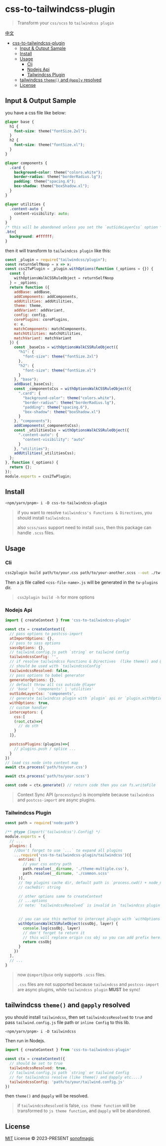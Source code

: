 # css-to-tailwindcss-plugin

> Transform your `css/scss` to `tailwindcss plugin`

[中文](./README-zh.md)

- [css-to-tailwindcss-plugin](#css-to-tailwindcss-plugin)
  - [Input \& Output Sample](#input--output-sample)
  - [Install](#install)
  - [Usage](#usage)
    - [Cli](#cli)
    - [Nodejs Api](#nodejs-api)
    - [Tailwindcss Plugin](#tailwindcss-plugin)
  - [tailwindcss `theme()` and `@apply` resolved](#tailwindcss-theme-and-apply-resolved)
  - [License](#license)

## Input & Output Sample

you have a css file like below:

```css
@layer base {
  h1 {
    font-size: theme("fontSize.2xl");
  }
  h2 {
    font-size: theme("fontSize.xl");
  }
}

@layer components {
  .card {
    background-color: theme("colors.white");
    border-radius: theme("borderRadius.lg");
    padding: theme("spacing.6");
    box-shadow: theme("boxShadow.xl");
  }
}

@layer utilities {
  .content-auto {
    content-visibility: auto;
  }
}
/* this will be abandoned unless you set the `outSideLayerCss` option */
.btn{
  background: #ffffff;
}
```

then it will transform to `tailwindcss plugin` like this:

```js
const _plugin = require("tailwindcss/plugin");
const returnSelfNoop = x => x;
const css2TwPlugin = _plugin.withOptions(function (_options = {}) {
  const {
    withOptionsWalkCSSRuleObject = returnSelfNoop
  } = _options;
  return function ({
    addBase: addBase,
    addComponents: addComponents,
    addUtilities: addUtilities,
    theme: theme,
    addVariant: addVariant,
    config: config,
    corePlugins: corePlugins,
    e: e,
    matchComponents: matchComponents,
    matchUtilities: matchUtilities,
    matchVariant: matchVariant
  }) {
    const _baseCss = withOptionsWalkCSSRuleObject({
      "h1": {
        "font-size": theme("fontSize.2xl")
      },
      "h2": {
        "font-size": theme("fontSize.xl")
      }
    }, "base");
    addBase(_baseCss);
    const _componentsCss = withOptionsWalkCSSRuleObject({
      ".card": {
        "background-color": theme("colors.white"),
        "border-radius": theme("borderRadius.lg"),
        "padding": theme("spacing.6"),
        "box-shadow": theme("boxShadow.xl")
      }
    }, "components");
    addComponents(_componentsCss);
    const _utilitiesCss = withOptionsWalkCSSRuleObject({
      ".content-auto": {
        "content-visibility": "auto"
      }
    }, "utilities");
    addUtilities(_utilitiesCss);
  };
}, function (_options) {
  return {};
});
module.exports = css2TwPlugin;
```

## Install

```bash
<npm/yarn/pnpm> i -D css-to-tailwindcss-plugin
```

> if you want to resolve `tailwindcss's Functions & Directives`, you should install `tailwindcss`.
>
> also `scss/sass` support need to install `sass`, then this package can handle `.scss` files.

## Usage

### Cli

```bash
css2plugin build path/to/your.css path/to/your-another.scss --out ./tw-plugins
```

Then a js file called `<css-file-name>.js` will be generated in the `tw-plugins` dir.

> `css2plugin build -h` for more options

### Nodejs Api

```js
import { createContext } from 'css-to-tailwindcss-plugin'

const ctx = createContext({
  // pass options to postcss-import
  atImportOptions: {},
  // pass to sass options
  sassOptions: {},
  // tailwind.config.js path `string` or tailwind Config
  tailwindcssConfig: '',
  // if resolve tailwindcss Functions & Directives  (like theme() and @apply etc....)
  // should be used with `tailwindcssConfig`
  tailwindcssResolved: false,
  // pass options to babel generator
  generatorOptions: {},
  // default throw all css outside @layer
  // 'base' | 'components' | 'utilities'
  outSideLayerCss: 'components',
  // generate tailwindcss plugin with `plugin` api or `plugin.withOptions` api
  withOptions: true,
  // custom handler
  interceptors: {
    css:[
    (root,ctx)=>{
      // do sth
    }
  ]},

  postcssPlugins:(plugins)=>{
    // plugins.push / splice ...
  }
})
// load css node into context map
await ctx.process('path/to/your.css')

await ctx.process('path/to/your.scss')

const code = ctx.generate() // return code then you can fs.writeFile
```

> Context Sync API (`processSync`) is incomplete because `tailwindcss` and `postcss-import` are async plugins.

### Tailwindcss Plugin

```js
const path = require('node:path')

/** @type {import('tailwindcss').Config} */
module.exports = {
  // ...
  plugins: [
    //Don't forget to use `...` to expand all plugins
    ...require('css-to-tailwindcss-plugin/tailwindcss')({
      entries: [
        // your css entry path
        path.resolve(__dirname, './theme-multiple.css'), 
        path.resolve(__dirname, './common.scss'
      )],
      // tmp plugins cache dir, default path is `process.cwd() + node_modules/.css-to-tailwindcss-plugin`
      // cacheDir: string

      // other options same to createContext
      // ...options
      // note: `tailwindcssResolved` is invalid in `tailwindcss plugin`, because `tailwindcss` is an async postcss plugin, while `tailwindcss plugin` **MUST** be sync!
      

      // you can use this method to intercept plugin with `withOptions`
      withOptionsWalkCSSRuleObject(cssObj, layer) {
        console.log(cssObj, layer)
        // don't forget to return it
        // this will replace origin css obj so you can add prefix here!
        return cssObj
      }
    })
  ],
  // ...
}
```

> now `@import`/`@use` only supports `.scss` files.
>
> `.css` files are not supported because `tailwindcss` and `postcss-import` are async plugins, while `tailwindcss plugin` **MUST** be sync!

## tailwindcss `theme()` and `@apply` resolved

you should install `tailwindcss`, then set `tailwindcssResolved` to `true` and pass `tailwind.config.js` file path or `inline Config` to this lib.

```bash
<npm/yarn/pnpm> i -D tailwindcss
```

Then run in Nodejs.

```js
import { createContext } from 'css-to-tailwindcss-plugin'

const ctx = createContext({
  // should be set to true
  tailwindcssResolved: true,
  // tailwind.config.js path `string` or tailwind Config
  // for tailwindcss resolve (like theme() and @apply etc....)
  tailwindcssConfig: 'path/to/your/tailwind.config.js'
})
```

then `theme()` and `@apply` will be resolved.

> if `tailwindcssResolved` is false, `css theme function` will be transformed to `js theme function`, and `@apply` will be abandoned.

## License

[MIT](./LICENSE) License &copy; 2023-PRESENT [sonofmagic](https://github.com/sonofmagic)
